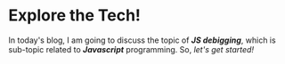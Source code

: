 # Explore the Tech!

In today's blog, I am going to discuss the topic of ***JS debigging***, which is sub-topic related to ***Javascript*** programming. So, _let's get started!_
